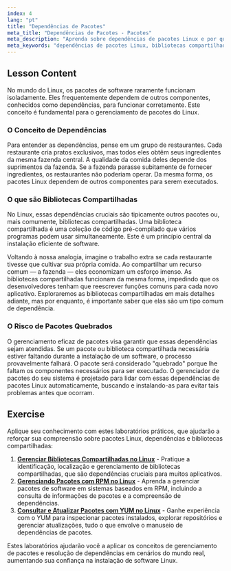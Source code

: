 ```yaml
---
index: 4
lang: "pt"
title: "Dependências de Pacotes"
meta_title: "Dependências de Pacotes - Pacotes"
meta_description: "Aprenda sobre dependências de pacotes Linux e por que são cruciais para a instalação de software. Este guia explica bibliotecas compartilhadas e como o gerenciamento de pacotes lida com dependências para evitar software quebrado."
meta_keywords: "dependências de pacotes Linux, bibliotecas compartilhadas, pacotes Linux, gerenciamento de pacotes, instalação de software Linux, tutorial Linux, Linux para iniciantes, guia Linux"
---
```


## Lesson Content

No mundo do Linux, os pacotes de software raramente funcionam isoladamente. Eles frequentemente dependem de outros componentes, conhecidos como dependências, para funcionar corretamente. Este conceito é fundamental para o gerenciamento de pacotes do Linux.

### O Conceito de Dependências

Para entender as dependências, pense em um grupo de restaurantes. Cada restaurante cria pratos exclusivos, mas todos eles obtêm seus ingredientes da mesma fazenda central. A qualidade da comida deles depende dos suprimentos da fazenda. Se a fazenda parasse subitamente de fornecer ingredientes, os restaurantes não poderiam operar. Da mesma forma, os pacotes Linux dependem de outros componentes para serem executados.

### O que são Bibliotecas Compartilhadas

No Linux, essas dependências cruciais são tipicamente outros pacotes ou, mais comumente, bibliotecas compartilhadas. Uma biblioteca compartilhada é uma coleção de código pré-compilado que vários programas podem usar simultaneamente. Este é um princípio central da instalação eficiente de software.

Voltando à nossa analogia, imagine o trabalho extra se cada restaurante tivesse que cultivar sua própria comida. Ao compartilhar um recurso comum — a fazenda — eles economizam um esforço imenso. As bibliotecas compartilhadas funcionam da mesma forma, impedindo que os desenvolvedores tenham que reescrever funções comuns para cada novo aplicativo. Exploraremos as bibliotecas compartilhadas em mais detalhes adiante, mas por enquanto, é importante saber que elas são um tipo comum de dependência.

### O Risco de Pacotes Quebrados

O gerenciamento eficaz de pacotes visa garantir que essas dependências sejam atendidas. Se um pacote ou biblioteca compartilhada necessária estiver faltando durante a instalação de um software, o processo provavelmente falhará. O pacote será considerado "quebrado" porque lhe faltam os componentes necessários para ser executado. O gerenciador de pacotes do seu sistema é projetado para lidar com essas dependências de pacotes Linux automaticamente, buscando e instalando-as para evitar tais problemas antes que ocorram.

## Exercise

Aplique seu conhecimento com estes laboratórios práticos, que ajudarão a reforçar sua compreensão sobre pacotes Linux, dependências e bibliotecas compartilhadas:

1.  **[Gerenciar Bibliotecas Compartilhadas no Linux](https://labex.io/pt/labs/comptia-manage-shared-libraries-in-linux-590867)** - Pratique a identificação, localização e gerenciamento de bibliotecas compartilhadas, que são dependências cruciais para muitos aplicativos.
2.  **[Gerenciando Pacotes com RPM no Linux](https://labex.io/pt/labs/rhel-managing-packages-with-rpm-in-linux-590868)** - Aprenda a gerenciar pacotes de software em sistemas baseados em RPM, incluindo a consulta de informações de pacotes e a compreensão de dependências.
3.  **[Consultar e Atualizar Pacotes com YUM no Linux](https://labex.io/pt/labs/rhel-query-and-update-packages-with-yum-in-linux-590869)** - Ganhe experiência com o YUM para inspecionar pacotes instalados, explorar repositórios e gerenciar atualizações, tudo o que envolve o manuseio de dependências de pacotes.

Estes laboratórios ajudarão você a aplicar os conceitos de gerenciamento de pacotes e resolução de dependências em cenários do mundo real, aumentando sua confiança na instalação de software Linux.

